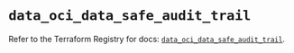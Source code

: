 # `data_oci_data_safe_audit_trail`

Refer to the Terraform Registry for docs: [`data_oci_data_safe_audit_trail`](https://registry.terraform.io/providers/oracle/oci/7.19.0/docs/data-sources/data_safe_audit_trail).
